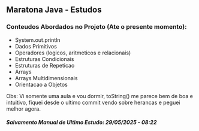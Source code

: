 ## Maratona Java - Estudos

### Conteudos Abordados no Projeto (Ate o presente momento):
- System.out.println
- Dados Primitivos
- Operadores (logicos, aritmeticos e relacionais)
- Estruturas Condicionais
- Estruturas de Repeticao
- Arrays
- Arrays Multidimensionais
- Orientacao a Objetos

Obs: Vi somente uma aula e vou dormir, toString() me parece bem de boa e intuitivo, fiquei desde o ultimo commit vendo sobre herancas e peguei melhor agora.
#### *Salvamento Manual de Ultimo Estudo: 29/05/2025 - 08:22*